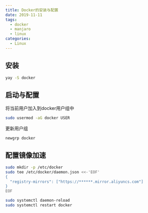 ```yaml
---
title: Docker的安装与配置
date: 2019-11-11
tags:
  - docker
  - manjaro
  - linux
categories:
  - Linux 
---
```


## 安装

```bash
yay -S docker
```

## 启动与配置

将当前用户加入到docker用户组中

```bash
sudo usermod -aG docker USER
```

更新用户组

```
newgrp docker 
```

## 配置镜像加速

```bash
sudo mkdir -p /etc/docker
sudo tee /etc/docker/daemon.json <<-'EOF'
{
  "registry-mirrors": ["https://******.mirror.aliyuncs.com"]
}
EOF

sudo systemctl daemon-reload
sudo systemctl restart docker
```